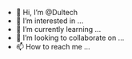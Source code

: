 - 👋 Hi, I’m @Dultech
- 👀 I’m interested in ...
- 🌱 I’m currently learning ...
- 💞️ I’m looking to collaborate on ...
- 📫 How to reach me ...

<!---
Dultech/Dultech is a ✨ special ✨ repository because its `README.md` (this file) appears on your GitHub profile.
You can click the Preview link to take a look at your changes.
--->
